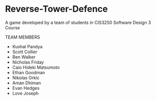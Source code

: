 # Reverse-Tower-Defence
A game developed by a team of students in CIS3250 Software Design 3 Course

TEAM MEMBERS
* Kushal Pandya           
* Scott Collier           
* Ben Walker              
* Nicholas Friday         
* Caio Hideki Matsumoto   
* Ethan Goodman           
* Nikolas Orkic           
* Aman Dhiman             
* Evan Hedges             
* Love Joseph             


